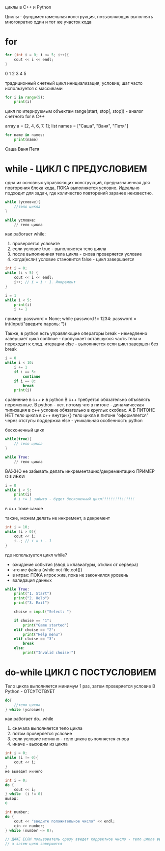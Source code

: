 циклы в С++ и Python

Циклы - фундаментамельная конструкция, позыволяющая выполнять многократно один и тот же участок кода

# for
```c++
for (int i = 0; i <= 5; i++){
    cout << i << endl;
}
```
0
1
2
3
4
5

традиционный счетный цикл
инициализация; условие; шаг
часто используется с массивами

```python
for i in range(5):
    print(i)
```
цикл по итерируемым объектам
range(start, stop[, stop]) - аналог счетного for в С++

array a = [2, 4, 6, 7. 1];
list names = ["Саша", "Ваня", "Петя"]
```python
for name in names:
    print(name)
```
Саша
Ваня
Петя



# while - ЦИКЛ С ПРЕДУСЛОВИЕМ
одна из основных управляющих конструкций, предназначенная для повторения блока кода, 
ПОКА выполняется условие.
Идеально подходит для задач, где количество повторений заранее неизвестно.

```c++
while (условие){
    //тело цикла
}
```

```python
while условие:
    // тело цикла
```

как работает while:
1) проверяется условите
2) если условие true - выполняется тело цикла
3) после выполнениея тела цикла - снова проверяется условие
4) когда(если) условие становится false - цикл завершается

```c++
int i = 0;
while (i < 5) {
    cout << i << endl;
    i++; // i = i + 1. Инкремент 
}
```

```python
i = 1
while i < 5:
    print(i)
    i += 1
```

пример:
password = None;
while password != 1234:
    password = int(input("введите пароль: "))

Также, в python есть управляющие операторы
break - немедленно завершает цикл
continue - пропускает оставшуюся часть тела и переходит к след. итерации
else - выполняется если цикл завершен без break

```python
i = 0
while i < 10:
    i += 1
    if i == 5:
        continue
    if i == 8:
        break
    print(i)
```

сравнение в c++ и в python
В с++ требуется обязательно объявлять переменные. В python - нет, потому что в питоне - динамическая типизация
в с++ условие обязательно в круглых скобках. А В ПИТОНЕ НЕТ
тело цикла в с++ внутри {}
тело цикла в питоне "оформляется" через отступы
поддержка else - уникальная особенность python

бесконечный цикл
```c++
while(true){
    // тело цикла
}
```

```python
while True:
    // тело цикла
```

ВАЖНО не забывать делать инкрементацию/декрементацию
ПРИМЕР ОШИБКИ
```python
i = 0
while i < 5:
    print(i)
    # i += 1 забыто - будет бесконечный цикл!!!!!!!!!!!!!!!
```
в с++ тоже самое

также, можем делать не инкремент, а декремент
```c++
int i = 10;
while (i > 0){
    cout << i;
    i--; // i = i - 1
}
```
где используется цикл while?
- ожидание события (ввод с клавиатуры, отклик от сервера)
- чтение файла (while not file.eof())
- в играх: ПОКА игрок жив, пока не закончился уровень
- валидация данных

```python
while True:
    print("1. Start")
    print("2. Help")
    print("3. Exit")

    choise = input("Select: ")

    if choise == "1":
        print("Game started")
    elif choise == "2":
        print("Help menu")
    elif cloise == "3":
        break
    else:
        print("Invalid choise!")
```



# do-while ЦИКЛ С ПОСТУСЛОВИЕМ
Тело цикла выполняется минимум 1 раз, затем проверяется условие
В Python - ОТСУТСТВУЕТ
```c++
do{
    //тело цикла
} while (условие);
```

как работает do...while
1. сначала выполняется тело цикла
2. потом проверяется условие
3. если условие истинно - тело цикла выполняется снова
4. иначе - выходим из цикла

```c++
int i = 0;
while (i != 0){
    cout << i;
}
не выведет ничего
```

```c++
int i = 0;
do {
    cout << i;
} while  (i != 0)
вывод:
0
```

```c++
int number;
do {
    cout << "введите положительное число" << endl;
    cin >> number;
} while (number <= 0);

// ДАЖЕ ЕСЛИ пользователь сразу введет корректное число - тело цикла выполнится один раз!
// а затем цикл завершится
```